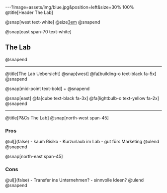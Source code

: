 ---?image=assets/img/blue.jpg&position=left&size=30% 100%
@title[Header The Lab]

@snap[west text-white]
@size[3em](3.)
@snapend

@snap[east span-70 text-white]
<h2> The Lab</h2>
@snapend

---
@title[The Lab Uebersicht]
@snap[west]
@fa[building-o text-black fa-5x]
@snapend

@snap[mid-point text-bold]
+
@snapend

@snap[east]
@fa[cube text-black fa-3x]
@fa[lightbulb-o text-yellow fa-2x]
@snapend

---
@title[P&Cs The Lab]
@snap[north-west span-45]
  <h3>Pros</h3>
  @ul[](false)
    - kaum Risiko
    - Kurzurlaub im Lab
    - gut fürs Marketing
    @ulend
@snapend

@snap[north-east span-45]
  <h3>Cons</h3>
  @ul[](false)
    - Transfer ins Unternehmen?
    - sinnvolle Ideen?
  @ulend
@snapend
